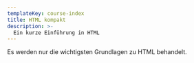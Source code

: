 ```yaml
---
templateKey: course-index
title: HTML kompakt
description: >-
  Ein kurze Einführung in HTML
---
```


Es werden nur die wichtigsten Grundlagen zu HTML behandelt.
